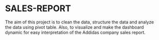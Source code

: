 # SALES-REPORT
The aim of this project is to clean the data, structure the data and analyze  the data using pivot table. Also, to visualize and make the dashboard dynamic for easy interpretation of the Addidas company sales report.
